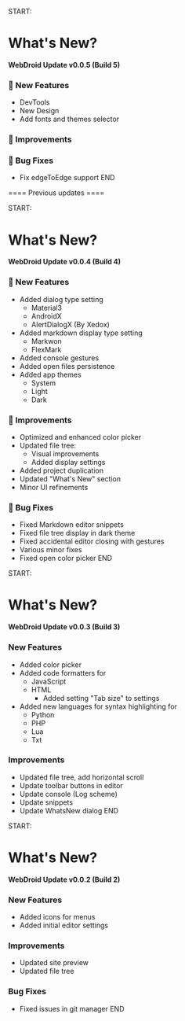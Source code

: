 START:
# What's New?  
**WebDroid Update v0.0.5 (Build 5)**  

### 🚀 New Features  
- DevTools
- New Design
- Add fonts and themes selector

### 🔧 Improvements  

### 🐛 Bug Fixes 
- Fix edgeToEdge support
END








==== Previous updates ====

START:
# What's New?  
**WebDroid Update v0.0.4 (Build 4)**  

### 🚀 New Features  
- Added dialog type setting
  - Material3
  - AndroidX
  - AlertDialogX (By Xedox)
- Added markdown display type setting
  - Markwon
  - FlexMark
- Added console gestures  
- Added open files persistence  
- Added app themes
  - System
  - Light
  - Dark

### 🔧 Improvements  
- Optimized and enhanced color picker  
- Updated file tree:  
  - Visual improvements  
  - Added display settings  
- Added project duplication  
- Updated "What's New" section  
- Minor UI refinements  

### 🐛 Bug Fixes  
- Fixed Markdown editor snippets  
- Fixed file tree display in dark theme  
- Fixed accidental editor closing with gestures  
- Various minor fixes  
- Fixed open color picker
END

START:
# What's New?  
**WebDroid Update v0.0.3 (Build 3)**  

### New Features  
- Added color picker
- Added code formatters for
  - JavaScript
  - HTML
    - Added setting "Tab size" to settings
- Added new languages for syntax highlighting for
  - Python
  - PHP
  - Lua
  - Txt  

### Improvements  
- Updated file tree, add horizontal scroll
- Update toolbar buttons in editor
- Update console (Log scheme)
- Update snippets
- Update WhatsNew dialog
END

START:
# What's New?  
**WebDroid Update v0.0.2 (Build 2)**  

### New Features  
- Added icons for menus  
- Added initial editor settings  

### Improvements  
- Updated site preview  
- Updated file tree  

### Bug Fixes  
- Fixed issues in git manager
END